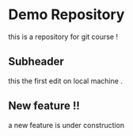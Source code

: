 # Demo Repository
this is a repository for git course !

## Subheader
this the first edit on local machine .

## New feature !!
a new feature is under construction